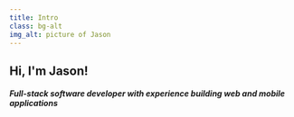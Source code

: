```yaml
---
title: Intro
class: bg-alt
img_alt: picture of Jason
---
```


## Hi, I'm Jason!
#### *Full-stack software developer with experience building web and mobile applications* 
